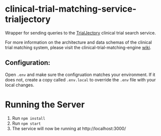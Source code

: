 # clinical-trial-matching-service-trialjectory

Wrapper for sending queries to the [TrialJectory](https://www.trialjectory.com/) clinical trial search service.

For more information on the architecture and data schemas of the clinical trial matching system, please visit the clinical-trial-matching-engine [wiki](https://github.com/mcode/clinical-trial-matching-engine/wiki).

## Configuration:

Open `.env` and make sure the configruation matches your environment. If it does not, create a copy called `.env.local` to override the `.env` file with your local changes.

# Running the Server
1. Run `npm install`
2. Run `npm start`
3. The service will now be running at http://localhost:3000/

